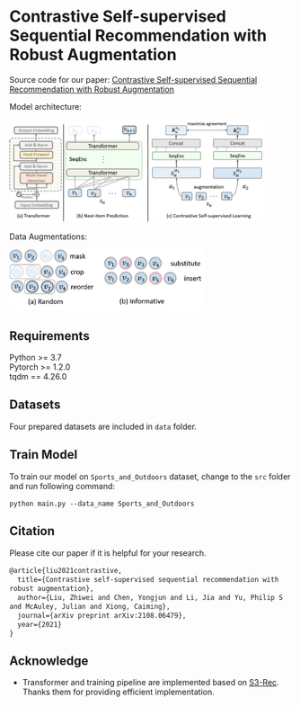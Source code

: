 # Contrastive Self-supervised Sequential Recommendation with Robust Augmentation

Source code for our paper: [Contrastive Self-supervised Sequential Recommendation with Robust Augmentation](https://arxiv.org/pdf/2108.06479.pdf)

Model architecture:

<img src="./img/framework.png" width="450">

Data Augmentations:

<img src="./img/augmentation.png" width="350">

## Requirements

Python >= 3.7  
Pytorch >= 1.2.0  
tqdm == 4.26.0

## Datasets

Four prepared datasets are included in `data` folder.

## Train Model

To train our model on `Sports_and_Outdoors` dataset, change to the `src` folder and run following command: 

```
python main.py --data_name Sports_and_Outdoors
```

## Citation

Please cite our paper if it is helpful for your research.

```
@article{liu2021contrastive,
  title={Contrastive self-supervised sequential recommendation with robust augmentation},
  author={Liu, Zhiwei and Chen, Yongjun and Li, Jia and Yu, Philip S and McAuley, Julian and Xiong, Caiming},
  journal={arXiv preprint arXiv:2108.06479},
  year={2021}
}
```

## Acknowledge
 - Transformer and training pipeline are implemented based on [S3-Rec](https://github.com/RUCAIBox/CIKM2020-S3Rec). Thanks them for providing efficient implementation.

